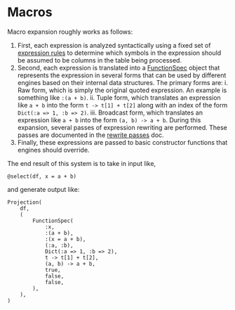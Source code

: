 # Macros

Macro expansion roughly works as follows:

1. First, each expression is analyzed syntactically using a fixed set of
    [expression rules](docs/expression_rules.md) to determine which symbols in
    the expression should be assumed to be columns in the table being processed.
2. Second, each expression is translated into a
    [FunctionSpec](function_specs.md) object that represents the expression in
    several forms that can be used by different engines based on their internal
    data structures. The primary forms are:
    i. Raw form, which is simply the original quoted expression. An example
        is something like `:(a + b)`.
    ii. Tuple form, which translates an expression like `a + b` into the form
        `t -> t[1] + t[2]` along with an index of the form
        `Dict(:a => 1, :b => 2)`.
    iii. Broadcast form, which translates an expression like `a + b` into the
        form `(a, b) -> a + b`.
    During this expansion, several passes of expression rewriting are performed.
    These passes are documented in the [rewrite passes](rewrite_passes.md) doc.
3. Finally, these expressions are passed to basic constructor functions that
    engines should override.

The end result of this system is to take in input like,

```
@select(df, x = a + b)
```

and generate output like:

```
Projection(
    df,
    (
        FunctionSpec(
            :x,
            :(a + b),
            :(x = a + b),
            (:a, :b),
            Dict(:a => 1, :b => 2),
            t -> t[1] + t[2],
            (a, b) -> a + b,
            true,
            false,
            false,
        ),
    ),
)
```
